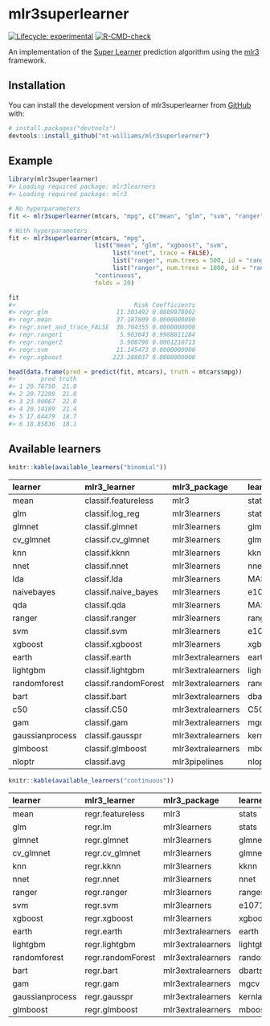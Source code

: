
<!-- README.md is generated from README.Rmd. Please edit that file -->

# mlr3superlearner

<!-- badges: start -->

[![Lifecycle:
experimental](https://img.shields.io/badge/lifecycle-experimental-orange.svg)](https://lifecycle.r-lib.org/articles/stages.html#experimental)
[![R-CMD-check](https://github.com/nt-williams/mlr3superlearner/actions/workflows/R-CMD-check.yaml/badge.svg)](https://github.com/nt-williams/mlr3superlearner/actions/workflows/R-CMD-check.yaml)
<!-- badges: end -->

An implementation of the [Super
Learner](https://biostats.bepress.com/ucbbiostat/paper266/) prediction
algorithm using the [mlr3](https://mlr3.mlr-org.com/) framework.

## Installation

You can install the development version of mlr3superlearner from
[GitHub](https://github.com/) with:

``` r
# install.packages("devtools")
devtools::install_github("nt-williams/mlr3superlearner")
```

## Example

``` r
library(mlr3superlearner)
#> Loading required package: mlr3learners
#> Loading required package: mlr3

# No hyperparameters
fit <- mlr3superlearner(mtcars, "mpg", c("mean", "glm", "svm", "ranger"), "continuous")

# With hyperparameters
fit <- mlr3superlearner(mtcars, "mpg", 
                        list("mean", "glm", "xgboost", "svm",
                             list("nnet", trace = FALSE),
                             list("ranger", num.trees = 500, id = "ranger1"),
                             list("ranger", num.trees = 1000, id = "ranger2")), 
                        "continuous", 
                        folds = 20)

fit
#>                                 Risk Coefficients
#> regr.glm                   11.301492 0.0009978002
#> regr.mean                  37.187809 0.0000000000
#> regr.nnet_and_trace_FALSE  36.704355 0.0000000000
#> regr.ranger1                5.963043 0.9988811284
#> regr.ranger2                5.908796 0.0001210713
#> regr.svm                   11.145473 0.0000000000
#> regr.xgboost              223.288037 0.0000000000

head(data.frame(pred = predict(fit, mtcars), truth = mtcars$mpg))
#>       pred truth
#> 1 20.76750  21.0
#> 2 20.72299  21.0
#> 3 23.90067  22.8
#> 4 20.14189  21.4
#> 5 17.64479  18.7
#> 6 18.85836  18.1
```

## Available learners

``` r
knitr::kable(available_learners("binomial"))
```

| learner         | mlr3_learner         | mlr3_package      | learner_package |
|:----------------|:---------------------|:------------------|:----------------|
| mean            | classif.featureless  | mlr3              | stats           |
| glm             | classif.log_reg      | mlr3learners      | stats           |
| glmnet          | classif.glmnet       | mlr3learners      | glmnet          |
| cv_glmnet       | classif.cv_glmnet    | mlr3learners      | glmnet          |
| knn             | classif.kknn         | mlr3learners      | kknn            |
| nnet            | classif.nnet         | mlr3learners      | nnet            |
| lda             | classif.lda          | mlr3learners      | MASS            |
| naivebayes      | classif.naive_bayes  | mlr3learners      | e1071           |
| qda             | classif.qda          | mlr3learners      | MASS            |
| ranger          | classif.ranger       | mlr3learners      | ranger          |
| svm             | classif.svm          | mlr3learners      | e1071           |
| xgboost         | classif.xgboost      | mlr3learners      | xgboost         |
| earth           | classif.earth        | mlr3extralearners | earth           |
| lightgbm        | classif.lightgbm     | mlr3extralearners | lightgbm        |
| randomforest    | classif.randomForest | mlr3extralearners | randomForest    |
| bart            | classif.bart         | mlr3extralearners | dbarts          |
| c50             | classif.C50          | mlr3extralearners | C50             |
| gam             | classif.gam          | mlr3extralearners | mgcv            |
| gaussianprocess | classif.gausspr      | mlr3extralearners | kernlab         |
| glmboost        | classif.glmboost     | mlr3extralearners | mboost          |
| nloptr          | classif.avg          | mlr3pipelines     | nloptr          |

``` r
knitr::kable(available_learners("continuous"))
```

| learner         | mlr3_learner      | mlr3_package      | learner_package |
|:----------------|:------------------|:------------------|:----------------|
| mean            | regr.featureless  | mlr3              | stats           |
| glm             | regr.lm           | mlr3learners      | stats           |
| glmnet          | regr.glmnet       | mlr3learners      | glmnet          |
| cv_glmnet       | regr.cv_glmnet    | mlr3learners      | glmnet          |
| knn             | regr.kknn         | mlr3learners      | kknn            |
| nnet            | regr.nnet         | mlr3learners      | nnet            |
| ranger          | regr.ranger       | mlr3learners      | ranger          |
| svm             | regr.svm          | mlr3learners      | e1071           |
| xgboost         | regr.xgboost      | mlr3learners      | xgboost         |
| earth           | regr.earth        | mlr3extralearners | earth           |
| lightgbm        | regr.lightgbm     | mlr3extralearners | lightgbm        |
| randomforest    | regr.randomForest | mlr3extralearners | randomForest    |
| bart            | regr.bart         | mlr3extralearners | dbarts          |
| gam             | regr.gam          | mlr3extralearners | mgcv            |
| gaussianprocess | regr.gausspr      | mlr3extralearners | kernlab         |
| glmboost        | regr.glmboost     | mlr3extralearners | mboost          |

